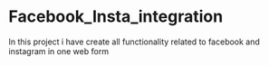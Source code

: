 # Facebook_Insta_integration
In this project i have create all functionality related to facebook and instagram in one web form
